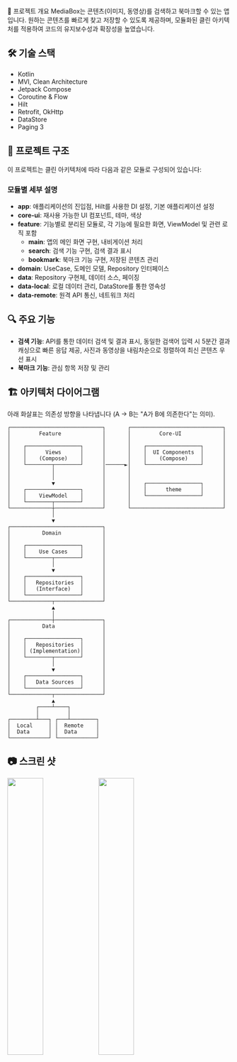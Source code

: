 📝 프로젝트 개요
MediaBox는 콘텐츠(이미지, 동영상)를 검색하고 북마크할 수 있는 앱입니다. 원하는 콘텐츠를 빠르게 찾고 저장할 수 있도록 제공하며, 모듈화된 클린 아키텍처를 적용하여 코드의 유지보수성과 확장성을 높였습니다.

## 🛠 기술 스택
- Kotlin
- MVI, Clean Architecture
- Jetpack Compose
- Coroutine & Flow
- Hilt
- Retrofit, OkHttp
- DataStore
- Paging 3

## 📂 프로젝트 구조
이 프로젝트는 클린 아키텍처에 따라 다음과 같은 모듈로 구성되어 있습니다:

### 모듈별 세부 설명
- **app**: 애플리케이션의 진입점, Hilt를 사용한 DI 설정, 기본 애플리케이션 설정
- **core-ui**: 재사용 가능한 UI 컴포넌트, 테마, 색상
- **feature**: 기능별로 분리된 모듈로, 각 기능에 필요한 화면, ViewModel 및 관련 로직 포함
  - **main**: 앱의 메인 화면 구현, 내비게이션 처리
  - **search**: 검색 기능 구현, 검색 결과 표시
  - **bookmark**: 북마크 기능 구현, 저장된 콘텐츠 관리
- **domain**: UseCase, 도메인 모델, Repository 인터페이스
- **data**: Repository 구현체, 데이터 소스, 페이징
- **data-local**: 로컬 데이터 관리, DataStore를 통한 영속성
- **data-remote**: 원격 API 통신, 네트워크 처리

## 🔍 주요 기능
- **검색 기능**: API를 통한 데이터 검색 및 결과 표시, 동일한 검색어 입력 시 5분간 결과 캐싱으로 빠른 응답 제공, 사진과 동영상을 내림차순으로 정렬하여 최신 콘텐츠 우선 표시
- **북마크 기능**: 관심 항목 저장 및 관리

## 🏗️ 아키텍처 다이어그램
아래 화살표는 의존성 방향을 나타냅니다 (A → B는 "A가 B에 의존한다"는 의미).

```
┌─────────────────────────────┐       ┌─────────────────────────────┐
│         Feature             │       │         Core-UI             │
│                             │       │                             │
│    ┌─────────────────┐      │       │    ┌─────────────────┐      │
│    │      Views      │      │       │    │  UI Components  │      │
│    │    (Compose)    │      │       │    │    (Compose)    │      │
│    └────────┬────────┘      │──────►│    └─────────────────┘      │
│             │               │       │                             │
│             │               │       │                             │
│             ▼               │       │    ┌─────────────────┐      │
│    ┌─────────────────┐      │       │    │      theme      │      │
│    │    ViewModel    │      │       │    └─────────────────┘      │
│    └────────┬────────┘      │       │                             │
└─────────────┼───────────────┘       └─────────────────────────────┘
              │                                    
              ▼                                    
┌─────────────────────────────┐                    
│          Domain             │                    
│                             │                    
│    ┌─────────────────┐      │                    
│    │    Use Cases    │      │                    
│    └────────┬────────┘      │                    
│             │               │    
│             ▼               │    
│    ┌─────────────────┐      │    
│    │   Repositories  │      │    
│    │   (Interface)   │      │    
│    └─────────────────┘      │    
└─────────────┬───────────────┘    
              ▲                    
              │                    
┌─────────────┼───────────────┐    
│          Data               │    
│                             │    
│    ┌─────────────────┐      │    
│    │   Repositories  │      │    
│    │ (Implementation)│      │    
│    └────────┬────────┘      │    
│             │               │    
│             ▼               │    
│    ┌─────────────────┐      │    
│    │   Data Sources  │      │    
│    └─────────────────┘      │    
└─────────────┬───────────────┘    
              ▲                    
         ┌────┴────┐               
         │         │               
┌────────┴───┐ ┌───┴────────┐      
│  Local     │ │  Remote    │      
│  Data      │ │  Data      │
└────────────┘ └────────────┘
```

## 📷 스크린 샷
<p align="">
  <img src="https://github.com/user-attachments/assets/d9c93f65-1297-4905-a11c-49a16504b1b4" width="40%" />
  <img src="https://github.com/user-attachments/assets/adfd0e3a-b36e-4b12-81d0-8bb1a4734261" width="40%" /> 
</p>

